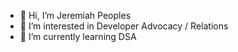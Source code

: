 - 👋 Hi, I’m Jeremiah Peoples
- 👀 I’m interested in Developer Advocacy / Relations
- 🌱 I’m currently learning DSA 


<!---
JPeoples5/JPeoples5 is a ✨ special ✨ repository because its `README.md` (this file) appears on your GitHub profile.
You can click the Preview link to take a look at your changes.
--->

